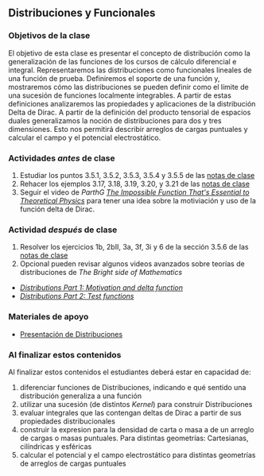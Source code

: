 ## Distribuciones y Funcionales

### Objetivos de la clase
El objetivo de esta clase es presentar el concepto de distribución como la generalización de las funciones de los cursos de cálculo diferencial e integral. Representaremos las distribuciones como funcionales lineales de una función de prueba. Definiremos el soporte de una función y, mostraremos cómo las distribuciones se pueden definir como el límite de una sucesión de funciones localmente integrables. A partir de estas definiciones analizaremos las propiedades y aplicaciones de la distribución Delta de Dirac. A partir de la definición del producto tensorial de espacios duales generalizamos la noción de distribuciones para dos y tres dimensiones. Esto nos permitirá describir arreglos de cargas puntuales y calcular el campo y el potencial electrostático.  


### Actividades *antes* de clase
 1. Estudiar los puntos 3.5.1, 3.5.2, 3.5.3, 3.5.4 y 3.5.5 de las [notas de clase](https://github.com/nunezluis/MisCursos/blob/main/MisMateriales/LibrosCapitulos/VolumenUNOshort.pdf)
 2. Rehacer los ejemplos 3.17, 3.18, 3.19, 3.20, y 3.21 de las [notas de clase](https://github.com/nunezluis/MisCursos/blob/main/MisMateriales/LibrosCapitulos/VolumenUNOshort.pdf)
 3. Seguir el video de *ParthG* [*The Impossible Function That's Essential to Theoretical Physics*](https://www.youtube.com/watch?v=aPnBZG2y_UM) para tener una idea sobre la motiviación y uso de la función delta de Dirac.


### Actividad *después* de clase
1. Resolver los ejercicios 1b, 2bII, 3a, 3f, 3i  y 6 de la sección 3.5.6 de las [notas de clase](https://github.com/nunezluis/MisCursos/blob/main/MisMateriales/LibrosCapitulos/VolumenUNOshort.pdf)
2. Opcional pueden revisar algunos videos avanzados sobre teorías de distribuciones de *The Bright side of Mathematics*
+ [*Distributions Part 1: Motivation and delta function*](https://www.youtube.com/watch?v=500gENxWiSU&list=RDLVgwVEEUg8PBY&index=2)
+ [*Distributions Part 2: Test functions*](https://www.youtube.com/watch?v=ECslmuGlu-U)

### Materiales de apoyo
  + [Presentación de Distribuciones](https://github.com/nunezluis/MisCursos/blob/main/MisMateriales/Presentaciones/3_51Distribuciones.pdf)

### Al finalizar estos contenidos
Al finalizar estos contenidos el estudiantes deberá estar en capacidad de:
  1. diferenciar funciones de Distribuciones, indicando e qué sentido una distribución generaliza a una función
  2. utilizar una sucesión (de distintos *Kernel*) para construir Distribuciones
  3. evaluar integrales que las contengan deltas de Dirac a partir de sus propiedades distribucionales
  4. construir la expresion para la densidad de carta o masa a de un arreglo de cargas o masas puntuales. Para distintas geometrías: Cartesianas, cilíndricas y esféricas
  5. calcular el potencial y el campo electrostático para distintas geometrías de arreglos de cargas puntuales
